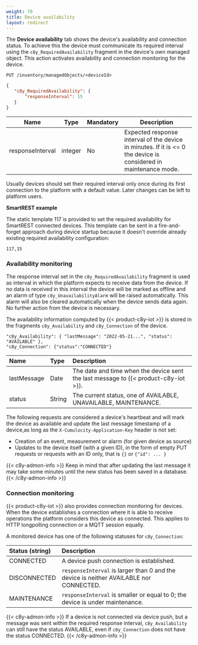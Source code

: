 ```yaml
---
weight: 70
title: Device availability
layout: redirect
---
```


The **Device availability** tab shows the device's availability and connection status. To achieve this the device must communicate its required interval using the ```c8y_RequiredAvailability``` fragment in the device's own managed object. This action activates availability and connection monitoring for the device.

```http
PUT /inventory/managedObjects/<deviceId>
```
```json
{
   "c8y_RequiredAvailability": {
       "responseInterval": 15
   }
}
```

<table>
<colgroup>
<col width="20%">
<col width="10%">
<col width="10%">
<col width="60%">
</colgroup>
<thead>
<tr>
<th>Name</th>
<th>Type</th>
<th>Mandatory</th>
<th>Description</th>
</tr>
</thead>
<tbody>
<tr>
<td>responseInterval</td>
<td>integer</td>
<td>No</td>
<td>Expected response interval of the device in minutes. If it is &lt;= 0 the device is considered in maintenance mode.</td>
</tr>
</tbody>
</table>


Usually devices should set their required interval only once during its first connection to the platform with a default value. Later changes can be left to platform users.

**SmartREST example**

The static template 117 is provided to set the required availability for SmartREST connected devices. This template can be sent in a fire-and-forget approach during device startup because it doesn't override already existing required availability configuration:

`117,15`

### Availability monitoring

The response interval set in the ```c8y_RequiredAvailability``` fragment is used as interval in which the platform expects to receive data from the device. If no data is received in this interval the device will be marked as offline and an alarm of type ```c8y_UnavailabilityAlarm``` will be raised automatically. This alarm will also be cleared automatically when the device sends data again. No further action from the device is necessary.

The availability information computed by {{< product-c8y-iot >}} is stored in the fragments `c8y_Availability` and `c8y_Connection` of the device.

    "c8y_Availability": { "lastMessage": "2022-05-21...", "status": "AVAILABLE" },
    "c8y_Connection": {"status":"CONNECTED"}

|Name|Type|Description|
|:---|:---|:----------|
|lastMessage|Date|The date and time when the device sent the last message to {{< product-c8y-iot >}}.|
|status|String|The current status, one of AVAILABLE, UNAVAILABLE, MAINTENANCE.|


The following requests are considered a device's heartbeat and will mark the device as available and update the last message timestamp of a device,as long as the `X-Cumulocity-Application-Key` header is not set:

 * Creation of an event, measurement or alarm (for given device as source)
 * Updates to the device itself (with a given ID), in the form of empty PUT requests or requests with an ID only, that is `{}` or `{"id": ... }`

{{< c8y-admon-info >}}
Keep in mind that after updating the last message it may take some minutes until the new status has been saved in a database.
{{< /c8y-admon-info >}}

### Connection monitoring

{{< product-c8y-iot >}} also provides connection monitoring for devices. When the device establishes a connection where it is able to receive operations the platform considers this device as connected. This applies to HTTP longpolling connection or a MQTT session equally.

A monitored device has one of the following statuses for `c8y_Connection`:

| Status (string) | Description                                                                            |
|:----------------|:---------------------------------------------------------------------------------------|
| CONNECTED       | A device push connection is established.                                               |
| DISCONNECTED    | `responseInterval` is larger than 0 and the device is neither AVAILABLE nor CONNECTED. |
| MAINTENANCE     | `responseInterval` is smaller or equal to 0; the device is under maintenance.          |

{{< c8y-admon-info >}}
If a device is not connected via device push, but a message was sent within the required response interval, `c8y_Availability` can still have the status AVAILABLE, even if `c8y_Connection` does not have the status CONNECTED.
{{< /c8y-admon-info >}}
